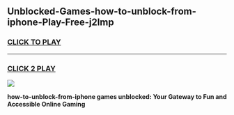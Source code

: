 
## Unblocked-Games-how-to-unblock-from-iphone-Play-Free-j2lmp
<h3>
<a href="https://premium76.site?title=how-to-unblock-from-iphone&ref=18A1">CLICK TO PLAY</a></h3>
<hr>

<h3>
<a href="https://premium76.site?title=how-to-unblock-from-iphone&ref=18A1">CLICK 2 PLAY</a>
  
</h3>

<a href="https://premium76.site?title=how-to-unblock-from-iphone&ref=18A1"><img src="https://clearcache.store/games.png"></a>


**how-to-unblock-from-iphone games unblocked: Your Gateway to Fun and Accessible Online Gaming**
